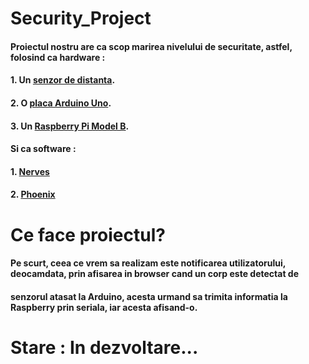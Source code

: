 # Security_Project

####		Proiectul nostru are ca scop marirea nivelului de securitate, astfel, folosind ca hardware : 
####		1. Un [senzor de distanta](https://www.robofun.ro/senzor_sharp_%20GP2Y0A21YK).
####		2. O [placa Arduino Uno](https://www.robofun.ro/arduino_uno_v3).
####		3. Un [Raspberry Pi Model B](https://www.robofun.ro/raspberry-pi-v3).
####		Si ca software :
####		1. [Nerves](http://nerves-project.org)
####		2. [Phoenix](http://phoenixframework.org)

# Ce face proiectul?

#### Pe scurt, ceea ce vrem sa realizam este notificarea utilizatorului, deocamdata, prin afisarea in browser cand un corp este detectat de
#### senzorul atasat la Arduino, acesta urmand sa trimita informatia la Raspberry prin seriala, iar acesta afisand-o.


# Stare : In dezvoltare...

